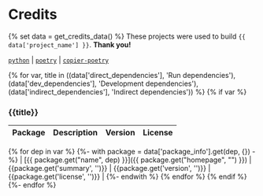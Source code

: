 <!-- Template repository: https://github.com/pawamoy/jinja-templates
     Template path: credits.md
-->

# Credits
{% set data = get_credits_data() %}
These projects were used to build `{{ data['project_name'] }}`. **Thank you!**

[`python`](https://www.python.org/) |
[`poetry`](https://poetry.eustace.io/) |
[`copier-poetry`](https://github.com/pawamoy/copier-poetry)


{% for var, title in ((data['direct_dependencies'], 'Run dependencies'), (data['dev_dependencies'], 'Development dependencies'), (data['indirect_dependencies'], 'Indirect dependencies')) %}
{% if var %}
### {{title}}
| Package | Description | Version | License |
| ------- | ----------- | ------- | ------- |
  {% for dep in var %}
    {%- with package = data['package_info'].get(dep, {}) -%}
| [{{ package.get("name", dep) }}]({{ package.get("homepage", "") }}) | {{package.get('summary', '')}} | {{package.get('version', '')}} | {{package.get('license', '')}} |
    {%- endwith %}
  {% endfor %}
{% endif %}
{%- endfor %}
